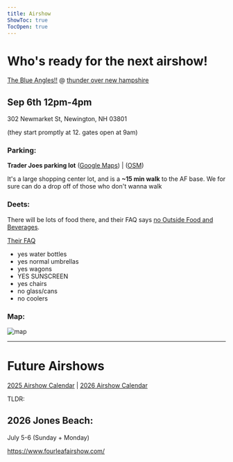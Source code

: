```yaml
---
title: Airshow
ShowToc: true
TocOpen: true
---
```


# Who's ready for the next airshow!

[The Blue Angles!!](https://www.youtube.com/embed/G_bYpzJ3Bfg) @ [thunder over new hampshire](https://thunderovernewhampshire.com) 

## Sep 6th 12pm-4pm

302 Newmarket St, Newington, NH 03801

(they start promptly at 12. gates open at 9am)

### Parking:

**Trader Joes parking lot** ([Google Maps](https://maps.app.goo.gl/5ScQPgNraCHZWZG19)) | ([OSM](geo:43.0930833,-70.8015556?z=17.0(Map%20Point)))

It's a large shopping center lot, and is a **~15 min walk** to the AF base.
We for sure can do a drop off of those who don't wanna walk

### Deets:

There will be lots of food there, and their FAQ says [no Outside Food and Beverages](https://thunderovernewhampshire.com/prohibited-items/).

[Their FAQ](https://thunderovernewhampshire.com/frequently-asked-questions/)

- yes water bottles
- yes normal umbrellas
- yes wagons
- YES SUNSCREEN
- yes chairs
- no glass/cans
- no coolers


### Map:

![map](/thunderovernewhampshire_map.jpg "thunderovernewhampshire_map.jpg")

---

# Future Airshows

[2025 Airshow Calendar](https://www.milavia.net/airshows/calendar/showdates-2025-north_america.html) | [2026 Airshow Calendar](https://www.milavia.net/airshows/calendar/showdates-2026-north_america.html)

TLDR:

## 2026 Jones Beach:

July 5-6 (Sunday + Monday)

https://www.fourleafairshow.com/